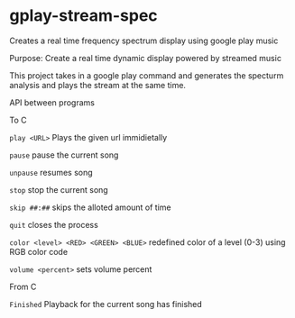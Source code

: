 # gplay-stream-spec
Creates a real time frequency spectrum display using google play music

Purpose: Create a real time dynamic display powered by streamed music

This project takes in a google play command and generates the specturm analysis and plays the stream at the same time.

API between programs

To C

```play <URL>```
Plays the given url immidietally

```pause```
pause the current song

```unpause```
resumes song

```stop```
stop the current song

```skip ##:##```
skips the alloted amount of time

```quit```
closes the process

```color <level> <RED> <GREEN> <BLUE>```
redefined color of a level (0-3) using RGB color code

```volume <percent>```
sets volume percent

From C

```Finished```
Playback for the current song has finished